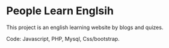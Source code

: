 # People Learn Englsih
This project is an english learning website by blogs and quizes.

Code: Javascript, PHP, Mysql, Css/bootstrap.